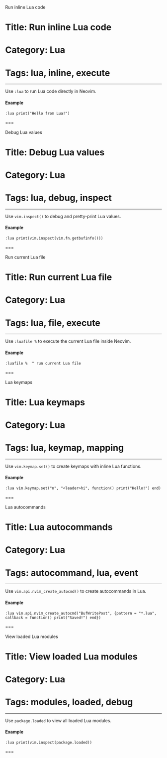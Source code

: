 Run inline Lua code
# Title: Run inline Lua code
# Category: Lua
# Tags: lua, inline, execute
---
Use `:lua` to run Lua code directly in Neovim.

#### Example

```vim
:lua print("Hello from Lua!")
```
===

Debug Lua values
# Title: Debug Lua values
# Category: Lua
# Tags: lua, debug, inspect
---
Use `vim.inspect()` to debug and pretty-print Lua values.

#### Example

```vim
:lua print(vim.inspect(vim.fn.getbufinfo()))
```
===

Run current Lua file
# Title: Run current Lua file
# Category: Lua
# Tags: lua, file, execute
---
Use `:luafile %` to execute the current Lua file inside Neovim.

#### Example

```vim
:luafile %  " run current Lua file
```
===

Lua keymaps
# Title: Lua keymaps
# Category: Lua
# Tags: lua, keymap, mapping
---
Use `vim.keymap.set()` to create keymaps with inline Lua functions.

#### Example

```vim
:lua vim.keymap.set("n", "<leader>hi", function() print("Hello!") end)
```
===

Lua autocommands
# Title: Lua autocommands
# Category: Lua
# Tags: autocommand, lua, event
---
Use `vim.api.nvim_create_autocmd()` to create autocommands in Lua.

#### Example

```vim
:lua vim.api.nvim_create_autocmd("BufWritePost", {pattern = "*.lua", callback = function() print("Saved!") end})
```
===

View loaded Lua modules
# Title: View loaded Lua modules
# Category: Lua
# Tags: modules, loaded, debug
---
Use `package.loaded` to view all loaded Lua modules.

#### Example

```vim
:lua print(vim.inspect(package.loaded))
```
===
